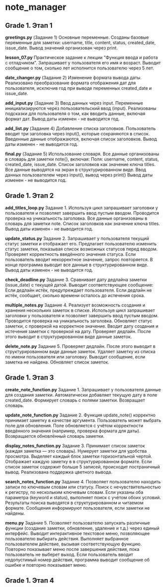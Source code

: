 # note_manager
## Grade 1. Этап 1

**greetings.py** 
(Задание 1) Основные переменные. 
Созданы базовые переменные для заметки: username, title, content, status, 
created_date, issue_date. 
Вывод значений организован через print.

**lesson_07.py**
Практическое задание к лекции "Функция ввода и работа с отладчиком".
Запрашивает у пользователя его имя и возраст.
Выводит сообщение о том, сколько лет исполнится пользователю через 5 лет.


**date_changer.py**
(Задание 2) Изменение формата вывода даты.
Реализовано преобразование формата отображения дат для пользователя, исключив 
год при выводе переменных created_date и issue_date.


**add_input.py**
(Задание 3) Ввод данных через input.
Переменные инициализируются через пользовательский ввод (input).
Реализованы подсказки для пользователя о том, как вводить данные, включая формат дат.
Вывод даты изменен - не выводится год.

**add_list.py**
(Задание 4) Добавление списка заголовков.
Пользователь вводит три заголовка через input(), которые сохраняются в список. 
Введенные данные отображаются, включая список заголовков.
Вывод даты изменен - не выводится год.

**final.py**
(Задание 5) Использование словаря.
Все данные организованы в словарь для заметки note{}, включая:
Поля: username, content, status, created_date, issue_date. 
Список заголовков как значение ключа titles. 
Все данные выводятся на экран в структурированном виде.
Ввод данных пользователем через input(), вывод через print()
Вывод даты изменен - не выводится год.

## Grade 1. Этап 2

**add_titles_loop.py** Задание 1.
Используя цикл запрашивает заголовки у пользователя и позволяет завершить 
ввод пустым вводом. Проводится проверка на уникальность заголовка.
Все данные организованы в словарь для заметки note.
Список заголовков как значение ключа titles. 
Вывод даты изменен - не выводится год.

**update_status.py** Задание 2. 
Запрашивает у пользователя текущий статус заметки и отображает его.
Предлагает пользователю изменить статус заметки, показывая список 
возможных статусов перед вводом.
Проверяет корректность введённого значения статуса. 
Если пользователь вводит некорректное значение, запрос повторяется.
В конце программа выводит все данные в структурированном виде.
Вывод даты изменен - не выводится год.

**check_deadline.py** Задание 3.
Сравнивает дату дедлайна заметки (issue_date) с текущей датой.
Выводит соответствующее сообщение:
Если дедлайн истёк, предупреждает пользователя.
Если дедлайн не истёк, сообщает, сколько времени осталось до истечения срока.

**multiple_notes.py** Задание 4.
Реализует возможность создания и хранения нескольких заметок в списке.
Используя цикл запрашивает заголовки у пользователя и позволяет завершить 
ввод пустым вводом. Проводится проверка на уникальность заголовка.
Обновляет статус заметки, с проверкой на корректное значение.
Вводит дату создания и истечения заметки с проверкой на дату.
Проверяет дедлайн. После этого выводит в структурированном виде данные заметок.

**delete_note.py** Задание 5.
Проверяет дедлайн. После этого выводит в структурированном виде данные заметок.
Удаляет заметку из списка по имени пользователя или заголовку.
Выводит сообщение, если заметка не найдена.
Обновляет список заметок.

## Grade 1. Этап 3

**create_note_function.py** Задание 1.
Запрашивает у пользователя данные для создания заметки.
Автоматически добавляет текущую дату в поле created_date.
Формирует словарь с полями заметки.
Возвращает словарь.

**update_note_function.py** Задание 2.
Функция update_note() корректно принимает заметку в качестве аргумента.
Пользователь может выбрать поле для обновления.
Поле обновляется с учётом корректности введённого значения (например, проверка формата для даты).
Возвращается обновлённый словарь заметки.

**display_notes_function.py** Задание 3.
Принимает список заметок (каждая заметка — это словарь).
Нумерует заметки для удобства просмотра.
Выделяет каждый блок заметки горизонтальной чертой.
Отображает каждую заметку в в структурированном формате.
Если список заметок содержит больше 5 записей, происходит 
постраничный вывод. Реализована поддержка цветного вывода.

**search_notes_function.py** Задание 4.
Позволяет пользователю находить записи по ключевым словам или статусу.
Поиск с нечувствительностью к регистру, по нескольким ключевым словам.
Если указаны оба параметра (keyword и status), выполняет поиск 
с учётом обоих условий.
Результаты поиска выводятся в структурированном и читаемом формате.
Сообщения информируют пользователя, если заметки не найдены.

**menu.py** Задание 5.
Позволяет пользователю запускать различные функции (создание заметки, 
обновление, удаление и т.д.) через единый интерфейс.
Выводит интерактивное текстовое меню, позволяющее пользователю 
выбирать действия.
Выполняет выбранное пользователем действие, вызывая соответствующую функцию.
Повторно показывает меню после завершения действия, 
пока пользователь не выберет выход.
Если пользователь вводит недопустимый номер действия, программа выводит 
сообщение об ошибке и повторно показывает меню.

## Grade 1. Этап 4

